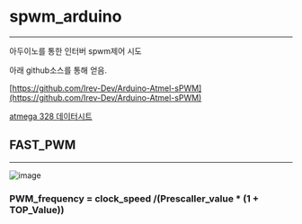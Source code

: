 # spwm_arduino
---
아두이노를 통한 인터버 spwm제어 시도


아래 github소스를 통해 얻음.


[https://github.com/Irev-Dev/Arduino-Atmel-sPWM](https://github.com/Irev-Dev/Arduino-Atmel-sPWM)


[atmega 328 데이터시트](https://ww1.microchip.com/downloads/aemDocuments/documents/MCU08/ProductDocuments/DataSheets/ATmega48A-PA-88A-PA-168A-PA-328-P-DS-DS40002061B.pdf)


## FAST_PWM
---
![image](https://github.com/ziguin0925/spwm_arduino/assets/117524772/4129dc38-bc3a-44e1-b85c-55aa3375f0d8)

### PWM_frequency = clock_speed /(Prescaller_value * (1 + TOP_Value))

